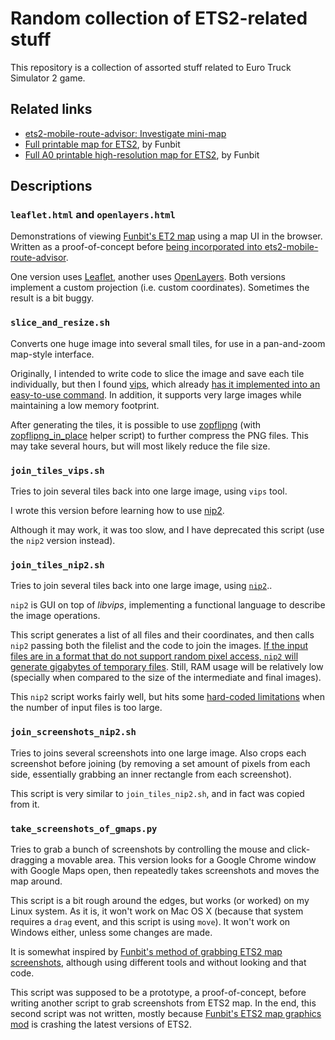 Random collection of ETS2-related stuff
=======================================

This repository is a collection of assorted stuff related to Euro Truck Simulator 2 game.

Related links
-------------

* [ets2-mobile-route-advisor: Investigate mini-map](https://github.com/mkoch227/ets2-mobile-route-advisor/issues/2)
* [Full printable map for ETS2](http://forum.scssoft.com/viewtopic.php?f=41&t=169132), by Funbit
* [Full A0 printable high-resolution map for ETS2](http://forum.scssoft.com/viewtopic.php?f=41&t=186779), by Funbit

Descriptions
------------

### `leaflet.html` and `openlayers.html`

Demonstrations of viewing [Funbit's ET2 map](http://forum.scssoft.com/viewtopic.php?f=41&t=186779) using a map UI in the browser. Written as a proof-of-concept before [being incorporated into ets2-mobile-route-advisor](https://github.com/mkoch227/ets2-mobile-route-advisor/issues/2#issuecomment-130100760).

One version uses [Leaflet](http://leafletjs.com/), another uses [OpenLayers](http://openlayers.org/). Both versions implement a custom projection (i.e. custom coordinates). Sometimes the result is a bit buggy.

### `slice_and_resize.sh`

Converts one huge image into several small tiles, for use in a pan-and-zoom map-style interface.

Originally, I intended to write code to slice the image and save each tile individually, but then I found [vips](http://libvips.blogspot.com/), which already [has it implemented into an easy-to-use command](http://libvips.blogspot.com/2013/03/making-deepzoom-zoomify-and-google-maps.html). In addition, it supports very large images while maintaining a low memory footprint.

After generating the tiles, it is possible to use [zopflipng](https://github.com/google/zopfli/tree/master/src/zopflipng/) (with [zopflipng_in_place](https://bitbucket.org/denilsonsa/small_scripts/src/default/zopflipng_in_place) helper script) to further compress the PNG files. This may take several hours, but will most likely reduce the file size.

### `join_tiles_vips.sh`

Tries to join several tiles back into one large image, using `vips` tool.

I wrote this version before learning how to use [nip2](http://www.vips.ecs.soton.ac.uk/index.php?title=Nip2).

Although it may work, it was too slow, and I have deprecated this script (use the `nip2` version instead).

### `join_tiles_nip2.sh`

Tries to join several tiles back into one large image, using [`nip2`](http://www.vips.ecs.soton.ac.uk/index.php?title=Nip2)..

`nip2` is GUI on top of *libvips*, implementing a functional language to describe the image operations.

This script generates a list of all files and their coordinates, and then calls `nip2` passing both the filelist and the code to join the images. [If the input files are in a format that do not support random pixel access, `nip2` will generate gigabytes of temporary files](https://github.com/jcupitt/nip2/issues/54#issuecomment-137151009). Still, RAM usage will be relatively low (specially when compared to the size of the intermediate and final images).

This `nip2` script works fairly well, but hits some [hard-coded limitations](https://github.com/jcupitt/nip2/issues/54#issuecomment-137199467) when the number of input files is too large.

### `join_screenshots_nip2.sh`

Tries to joins several screenshots into one large image. Also crops each screenshot before joining (by removing a set amount of pixels from each side, essentially grabbing an inner rectangle from each screenshot).

This script is very similar to `join_tiles_nip2.sh`, and in fact was copied from it.

### `take_screenshots_of_gmaps.py`

Tries to grab a bunch of screenshots by controlling the mouse and click-dragging a movable area. This version looks for a Google Chrome window with Google Maps open, then repeatedly takes screenshots and moves the map around.

This script is a bit rough around the edges, but works (or worked) on my Linux system. As it is, it won't work on Mac OS X (because that system requires a `drag` event, and this script is using `move`). It won't work on Windows either, unless some changes are made.

It is somewhat inspired by [Funbit's method of grabbing ETS2 map screenshots](http://forum.scssoft.com/viewtopic.php?p=405122#p405122), although using different tools and without looking and that code.

This script was supposed to be a prototype, a proof-of-concept, before writing another script to grab screenshots from ETS2 map. In the end, this second script was not written, mostly because [Funbit's ETS2 map graphics mod](http://forum.scssoft.com/viewtopic.php?p=430273#p430273) is crashing the latest versions of ETS2.
